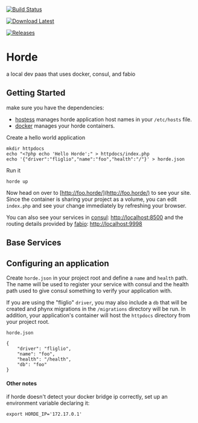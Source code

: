[![Build Status](https://travis-ci.org/benschw/horde.svg?branch=master)](https://travis-ci.org/benschw/horde)


[![Download Latest](https://img.shields.io/badge/download-latest-blue.svg)](http://dl.fligl.io/artifacts/horde/horde_latest.gz)

[![Releases](https://img.shields.io/badge/download-release-blue.svg)](http://dl.fligl.io/#/horde)


# Horde

a local dev paas that uses docker, consul, and fabio


## Getting Started 
make sure you have the dependencies:
* [hostess](https://github.com/cbednarski/hostess) manages horde application host names in your `/etc/hosts` file.
* [docker](https://www.docker.com/) manages your horde containers.


Create a hello world application

	mkdir httpdocs
	echo "<?php echo 'Hello Horde';" > httpdocs/index.php
	echo '{"driver":"fliglio","name":"foo","health":"/"}' > horde.json

Run it
	
	horde up

Now head on over to [http://foo.horde/](http://foo.horde/) to see your site.
Since the container is sharing your project as a volume, you can edit `index.php`
and see your change immediately by refreshing your browser.


You can also see your services in [consul](https://www.consul.io/): [http://localhost:8500](http://localhost:8500/ui/#/dc1/services)
and the routing details provided by [fabio](https://github.com/eBay/fabio): [http://localhost:9998](http://localhost:9998/routes)

## Base Services

## Configuring an application

Create `horde.json` in your project root and define a `name` and `health` path.
The name will be used to register your service with consul and the health path
used to give consul something to verify your application with.

If you are using the "fliglio" `driver`, you may also include a `db` that will be
created and phynx migrations in the `/migrations` directory will be run.
In addition, your application's container will host the `httpdocs` directory from your project root.



`horde.json`

	{
	    "driver": "fliglio",
	    "name": "foo",
	    "health": "/health",
	    "db": "foo"
	}




#### Other notes

if horde doesn't detect your docker bridge ip correctly, set up an environment variable
declaring it:


	export HORDE_IP='172.17.0.1'
